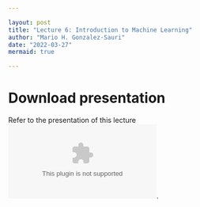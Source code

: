 ```yaml
---

layout: post
title: "Lecture 6: Introduction to Machine Learning"
author: "Mario H. Gonzalez-Sauri"
date: "2022-03-27"
mermaid: true

---
```


# Download presentation

Refer to the presentation of this lecture ![here](https://github.com/Wario84/idsc_mgs/raw/master/assets/data/06.zip?raw=true).

